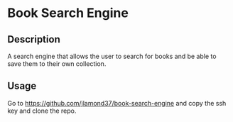 # Book Search Engine

## Description

A search engine that allows the user to search for books and be able to save them to their own collection.


## Usage

Go to <a> https://github.com/jlamond37/book-search-engine </a> and copy the ssh key and clone the repo.


